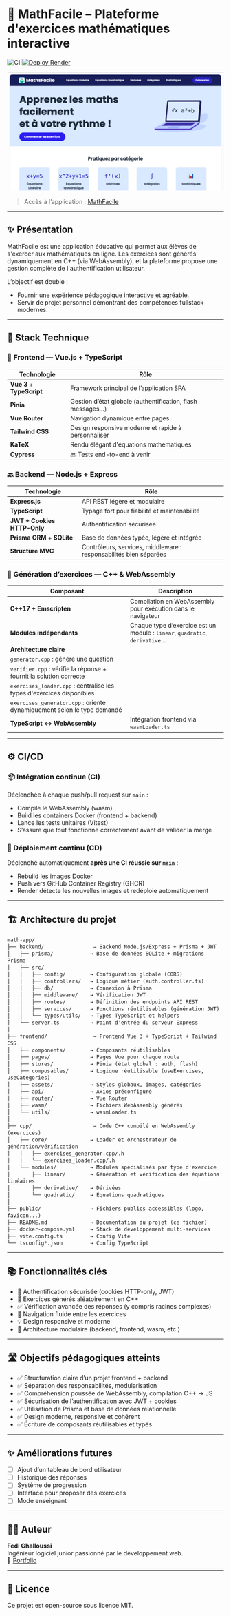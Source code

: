 # 🧮 MathFacile – Plateforme d'exercices mathématiques interactive

![CI](https://github.com/FediGhalloussi/MathFacile/actions/workflows/ci.yml/badge.svg)
[![Deploy Render](https://img.shields.io/badge/live%20on-Render-3e73c4?logo=render)](https://mathfacile-frontend-latest.onrender.com/)

![Aperçu du site](./frontend/public/HomePage_MathFacile.png)

> Accès à l’application : [MathFacile](https://mathfacile-frontend-latest.onrender.com/)

---

## ✨ Présentation

MathFacile est une application éducative qui permet aux élèves de s'exercer aux mathématiques en ligne. Les exercices sont générés dynamiquement en C++ (via WebAssembly), et la plateforme propose une gestion complète de l'authentification utilisateur.

L’objectif est double :
- Fournir une expérience pédagogique interactive et agréable.
- Servir de projet personnel démontrant des compétences fullstack modernes.

---

## 🧰 Stack Technique

### 🎨 Frontend — Vue.js + TypeScript

| Technologie     | Rôle |
|----------------|------|
| **Vue 3** + **TypeScript** | Framework principal de l’application SPA |
| **Pinia**       | Gestion d’état globale (authentification, flash messages…) |
| **Vue Router**  | Navigation dynamique entre pages |
| **Tailwind CSS**| Design responsive moderne et rapide à personnaliser |
| **KaTeX**       | Rendu élégant d'équations mathématiques |
| **Cypress**     | 🔜 Tests end-to-end à venir |

### 🔙 Backend — Node.js + Express

| Technologie       | Rôle |
|------------------|------|
| **Express.js**    | API REST légère et modulaire |
| **TypeScript**    | Typage fort pour fiabilité et maintenabilité |
| **JWT + Cookies HTTP-Only** | Authentification sécurisée |
| **Prisma ORM** + **SQLite** | Base de données typée, légère et intégrée |
| **Structure MVC** | Contrôleurs, services, middleware : responsabilités bien séparées |

### 🧠 Génération d’exercices — C++ & WebAssembly

| Composant | Description |
|-----------|-------------|
| **C++17 + Emscripten** | Compilation en WebAssembly pour exécution dans le navigateur |
| **Modules indépendants** | Chaque type d’exercice est un module : `linear`, `quadratic`, `derivative`... |
| **Architecture claire** |
| `generator.cpp` : génère une question |
| `verifier.cpp` : vérifie la réponse + fournit la solution correcte |
| `exercises_loader.cpp` : centralise les types d'exercices disponibles |
| `exercises_generator.cpp` : oriente dynamiquement selon le type demandé |
| **TypeScript ↔ WebAssembly** | Intégration frontend via `wasmLoader.ts` |

---

## ⚙️ CI/CD

### 📦 Intégration continue (CI)
Déclenchée à chaque push/pull request sur `main` :
- Compile le WebAssembly (wasm)
- Build les containers Docker (frontend + backend)
- Lance les tests unitaires (Vitest)
- S’assure que tout fonctionne correctement avant de valider la merge

### 🚀 Déploiement continu (CD)
Déclenché automatiquement **après une CI réussie sur `main`** :
- Rebuild les images Docker
- Push vers GitHub Container Registry (GHCR)
- Render détecte les nouvelles images et redéploie automatiquement

---

## 🏗️ Architecture du projet

```
math-app/
├── backend/                → Backend Node.js/Express + Prisma + JWT
│   ├── prisma/            → Base de données SQLite + migrations Prisma
│   ├── src/
│   │   ├── config/        → Configuration globale (CORS)
│   │   ├── controllers/   → Logique métier (auth.controller.ts)
│   │   ├── db/            → Connexion à Prisma
│   │   ├── middleware/    → Vérification JWT
│   │   ├── routes/        → Définition des endpoints API REST
│   │   ├── services/      → Fonctions réutilisables (génération JWT)
│   │   └── types/utils/   → Types TypeScript et helpers
│   └── server.ts          → Point d'entrée du serveur Express
│
├── frontend/               → Frontend Vue 3 + TypeScript + Tailwind CSS
│   ├── components/        → Composants réutilisables
│   ├── pages/             → Pages Vue pour chaque route
│   ├── stores/            → Pinia (état global : auth, flash)
│   ├── composables/       → Logique réutilisable (useExercises, useCategories)
│   ├── assets/            → Styles globaux, images, catégories
│   ├── api/               → Axios préconfiguré
│   ├── router/            → Vue Router
│   ├── wasm/              → Fichiers WebAssembly générés
│   └── utils/             → wasmLoader.ts
│
├── cpp/                    → Code C++ compilé en WebAssembly (exercices)
│   ├── core/              → Loader et orchestrateur de génération/vérification
│   │   ├── exercises_generator.cpp/.h
│   │   └── exercises_loader.cpp/.h
│   └── modules/           → Modules spécialisés par type d'exercice
│       ├── linear/        → Génération et vérification des équations linéaires
│       ├── derivative/    → Dérivées
│       └── quadratic/     → Équations quadratiques
│
├── public/                → Fichiers publics accessibles (logo, favicon...)
├── README.md              → Documentation du projet (ce fichier)
├── docker-compose.yml     → Stack de développement multi-services
├── vite.config.ts         → Config Vite
└── tsconfig*.json         → Config TypeScript
```

---

## 📚 Fonctionnalités clés

- 🔐 Authentification sécurisée (cookies HTTP-only, JWT)
- 🧠 Exercices générés aléatoirement en C++
- ✅ Vérification avancée des réponses (y compris racines complexes)
- 🎯 Navigation fluide entre les exercices
- 💡 Design responsive et moderne
- 🧩 Architecture modulaire (backend, frontend, wasm, etc.)

---

## 🛣️ Objectifs pédagogiques atteints

- ✅ Structuration claire d’un projet frontend + backend
- ✅ Séparation des responsabilités, modularisation
- ✅ Compréhension poussée de WebAssembly, compilation C++ → JS
- ✅ Sécurisation de l’authentification avec JWT + cookies
- ✅ Utilisation de Prisma et base de données relationnelle
- ✅ Design moderne, responsive et cohérent
- ✅ Écriture de composants réutilisables et typés

---

## ✨ Améliorations futures

- [ ] Ajout d’un tableau de bord utilisateur
- [ ] Historique des réponses
- [ ] Système de progression
- [ ] Interface pour proposer des exercices
- [ ] Mode enseignant

---

## 👨‍💻 Auteur

**Fedi Ghalloussi**  
Ingénieur logiciel junior passionné par le développement web.  
📎 [Portfolio](https://fedighalloussi.vercel.app)

---

## 🪪 Licence

Ce projet est open-source sous licence MIT.
